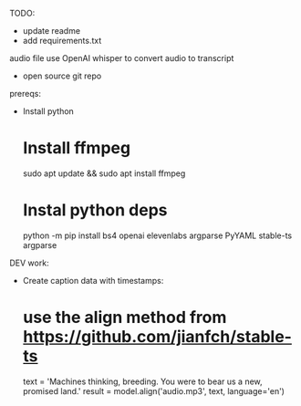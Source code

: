 TODO:
- update readme
- add requirements.txt








audio file
use OpenAI whisper to convert audio to transcript
- open source git repo

prereqs:
- Install python

	# Install ffmpeg
	sudo apt update && sudo apt install ffmpeg
	
	# Instal python deps
	python -m pip install bs4 openai elevenlabs argparse PyYAML stable-ts argparse


DEV work:
- Create caption data with timestamps:
	# use the align method from https://github.com/jianfch/stable-ts
	text = 'Machines thinking, breeding. You were to bear us a new, promised land.'
	result = model.align('audio.mp3', text, language='en')